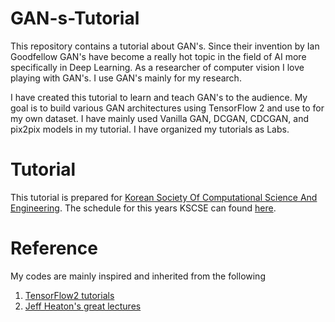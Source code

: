 # GAN-s-Tutorial
This repository contains a tutorial about GAN's. Since their invention by Ian Goodfellow GAN's have become a really hot topic in the field of AI more specifically in Deep Learning. As a researcher of computer vision I love playing with GAN's. I use GAN's mainly for my research.

I have created this tutorial to learn and teach GAN's to the audience. My goal is to build various GAN architectures using TensorFlow 2 and use to for my own dataset. I have mainly used Vanilla GAN, DCGAN, CDCGAN, and pix2pix models in my tutorial. I have organized my tutorials as Labs.

# Tutorial
This tutorial is prepared for <a href="http://www.cse.or.kr/">Korean Society Of Computational Science And Engineering</a>. The schedule for this years KSCSE can found <a href="http://www.cse.or.kr/board/conference/62">here</a>.

# Reference
My codes are mainly inspired and inherited from the following
1) <a href="https://www.tensorflow.org/tutorials">TensorFlow2 tutorials</a>
2) <a href="https://github.com/jeffheaton/t81_558_deep_learning">Jeff Heaton's great lectures</a>

